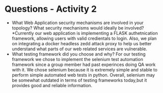 # Questions - Activity 2

- What Web Application security mechanisms are involved in your topology? What security mechanisms would ideally be involved?
    *Currently our web application is implementing a FLASK authetnication framework, allowing users with valid credientals to login. Also, we plan on integrating a docker headless zedd attack proxy to help us better understand what parts of our web related services are vulnerable.
- What testing framework did you choose and why?
    For our testing framework we chose to implement the selenium test automation framework since a group member had past experinces doing QA work with it. We chose selenium because it is extremely simple and stable to perform simple automated web tests in python. Overall, selenium may be somewhat outdated in terms of testing frameworks today,but it provides good and reliable information.
